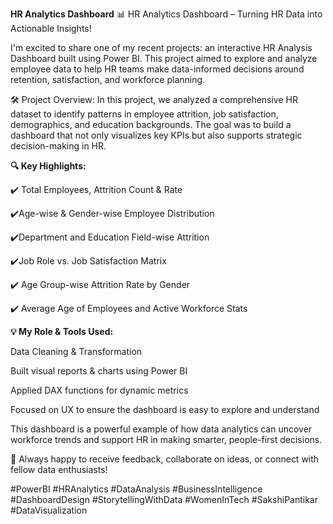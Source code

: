 **HR Analytics Dashboard**
📊 HR Analytics Dashboard – Turning HR Data into Actionable Insights!

I'm excited to share one of my recent projects: an interactive HR Analysis Dashboard built using Power BI. This project aimed to explore and analyze employee data to help HR teams make data-informed decisions around retention, satisfaction, and workforce planning.

🛠️ Project Overview:
In this project, we analyzed a comprehensive HR dataset to identify patterns in employee attrition, job satisfaction, demographics, and education backgrounds. The goal was to build a dashboard that not only visualizes key KPIs but also supports strategic decision-making in HR.

**🔍 Key Highlights:** 

✔️ Total Employees, Attrition Count & Rate

✔️Age-wise & Gender-wise Employee Distribution

✔️Department and Education Field-wise Attrition

✔️Job Role vs. Job Satisfaction Matrix

✔️ Age Group-wise Attrition Rate by Gender

✔️ Average Age of Employees and Active Workforce Stats


**💡 My Role & Tools Used:**

Data Cleaning & Transformation

Built visual reports & charts using Power BI

Applied DAX functions for dynamic metrics

Focused on UX to ensure the dashboard is easy to explore and understand

This dashboard is a powerful example of how data analytics can uncover workforce trends and support HR in making smarter, people-first decisions.

🔗 Always happy to receive feedback, collaborate on ideas, or connect with fellow data enthusiasts!


#PowerBI #HRAnalytics #DataAnalysis #BusinessIntelligence #DashboardDesign #StorytellingWithData #WomenInTech #SakshiPantikar #DataVisualization
